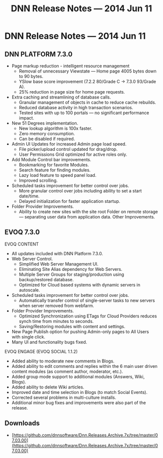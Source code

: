 ﻿---
uid: relnotes-2014-jun-11
locale: en
title: DNN Release Notes — 2014 Jun 11
dnnversion: 09.02.00
---

# DNN Release Notes — 2014 Jun 11

## DNN PLATFORM 7.3.0

*   Page markup reduction - intelligent resource management
    *   Removal of unnecessary Viewstate — Home page 4005 bytes down to 90 bytes.
    *   YSlow base score improvement (7.2.2 80/Grade C -> 7.3.0 93/Grade A).
    *   25% reduction in page size for home page requests.
*   Extra caching and streamlining of database calls.
    *   Granular management of objects in cache to reduce cache rebuilds.
    *   Reduced database activity in high transaction scenarios.
    *   Tested sites with up to 100 portals — no significant performance impact.
*   New 51 Degrees implementation.
    *   New lookup algorithm is 100x faster.
    *   Zero memory consumption.
    *   Can be disabled if required.
*   Admin UI Updates for increased Admin page load speed.
    *   File picker/upload control updated for drag/drop.
    *   User Permissions Grid optimized for active roles only.
*   Add Module Control bar improvements.
    *   Bookmarking for favorite Modules.
    *   Search feature for finding modules.
    *   Lazy load feature to speed panel load.
    *   Improved scrolling.
*   Scheduled tasks improvement for better control over jobs.
    *   More granular control over jobs including ability to set a start date/time.
    *   Delayed initialization for faster application startup.
*   Folder Provider Improvements.
    *   Ability to create new sites with the site root Folder on remote storage — separating user data from application data. Other Improvements.

## EVOQ 7.3.0

EVOQ CONTENT

*   All updates included with DNN Platform 7.3.0.
*   Web Server Control.
    *   Simplified Web Server Management UI.
    *   Eliminating Site Alias dependency for Web Servers.
    *   Multiple Server Groups for staging/production using backup/restored database.
    *   Optimized for Cloud based systems with dynamic servers in autoscale.
*   Scheduled tasks improvement for better control over jobs.
    *   Automatically transfer control of single-server tasks to new servers when server removed from webfarm.
*   Folder Provider Improvements.
    *   Optimized Synchronization using ETags for Cloud Providers reduces synch time from minutes to seconds.
    *   Saving/Restoring modules with content and settings.
*   New Page Publish option for pushing Admin-only pages to All Users with single click.
*   Many UI and functionality bugs fixed.

EVOQ ENGAGE (EVOQ SOCIAL 1.1.2)

*   Added ability to moderate new comments in Blogs.
*   Added ability to edit comments and replies within the 6 main user driven content modules (as comment author, moderator, etc.).
*   Added group mode support to additional modules (Answers, Wiki, Blogs).
*   Added ability to delete Wiki articles.
*   Improved date and time selection in Blogs (to match Social Events).
*   Corrected several problems in multi-culture installs.
*   Additional minor bug fixes and improvements were also part of the release.

## Downloads
* [https://github.com/dnnsoftware/Dnn.Releases.Archive.7x/tree/master/07.03.00](https://github.com/dnnsoftware/Dnn.Releases.Archive.7x/tree/master/07.03.00)